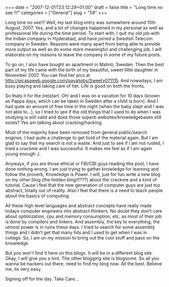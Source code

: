 +++
date = "2007-12-01T23:12:29+01:00"
draft = false
title = "Long time no see !!!"
categories = ["General"]
slug = "59"
+++

Long time no see!!! Well, my last blog entry was somewhere around 15th August, 2007. Yes, and a lot of changes happened in my personal as well as professional life during the time period. To start with, I quit my old job with the Indian company in Hyderabad, and have joined a Swedish Telecom company in Sweden. Reasons were many apart from being able to provide more output as well as do some more meaningful and challenging job. I will elaborate on my reasons to leave the company in some of my future posts.

To go on, I also have bought an apartment in Malmö, Sweden. Then the best part of my life came with the birth of my beautiful, sweet little daughter in November 2007. You can find her pics at http://picasaweb.google.com/payaljobs/Sweety071115. And nowadays, I am busy playing and taking care of her. Life is good on both the fronts.

So thats it for the (re)start. Oh! and I was on a vacation for 10 days (known as Pappa days, which can be taken in Sweden after a child is born). And I had quite an amount of free time in the night (when the baby slept and I was not able to...), so I tried to see if the old things that I used to do when I was studying is still valid and does those superb websites/knowledgebases still exists? Yes am talking about cracking/hacking.

Most of the majority have been removed from general public/search engines. I had quite a challenge to get hold of the material again. But I am glad to say that my search is not a waste. And just to see if I am not rusted, I tried a crackme and I was successful. It makes me feel as if I am again young enough :).

Anyways, if you are those ethical or FBI/CBI guys reading this post, I have done nothing wrong. I am just trying to gather knowledge for learning and follow the proverb, Knowledge is Power. I will, just for fun write a new blog on my other blog (the hidden blog!!!???) about the crackme and a kind of tutorial. Cause I feel that the new generation of computer guys are just too abstract, totally out of reality. Also I feel that there is a need to teach people about the basics of computing.

All these high level languages and abstract concepts have really made todays computer engineers into abstract thinkers. No doubt they don't care about optimization, cpu and memory consumption, etc. as most of their job is done by compilers and linkers. And assembly, the key to everything, the utmost power is in ruins these days. I tried to search for some assembly things and I didn't get that many hits and I used to get when I was in college. So, I am on my mission to bring out the cool stuff and pass on the knowledge.

But you won't find it here on this blogs. It will be in a different blog site. Okay, I will give you a hint. The other blogging site is blogsome. So all you wanna be hackers out there, need to find my blog now. All the best. Believe me, its very easy.

Signing off for the day. Take Care...
